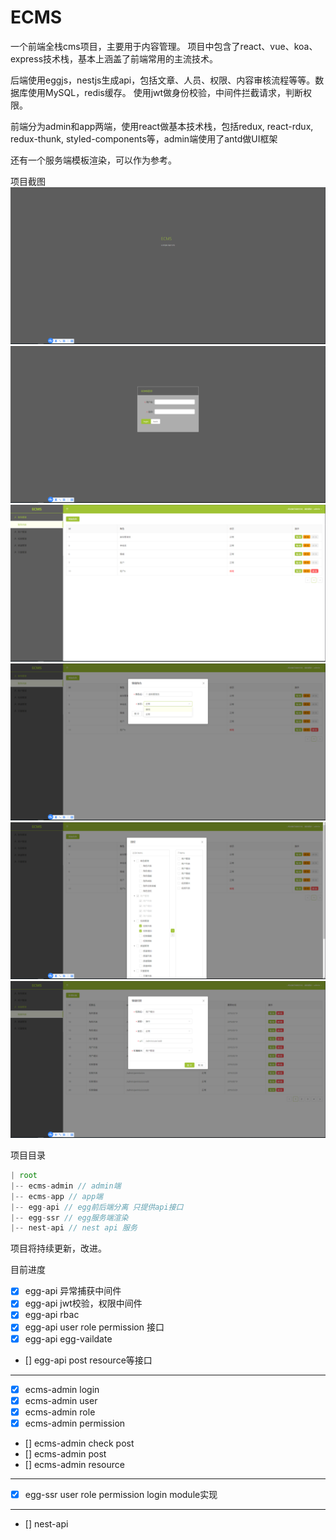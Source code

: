 # ECMS

一个前端全栈cms项目，主要用于内容管理。
项目中包含了react、vue、koa、express技术栈，基本上涵盖了前端常用的主流技术。

后端使用eggjs，nestjs生成api，包括文章、人员、权限、内容审核流程等等。数据库使用MySQL，redis缓存。
使用jwt做身份校验，中间件拦截请求，判断权限。

前端分为admin和app两端，使用react做基本技术栈，包括redux, react-rdux, redux-thunk, styled-components等，admin端使用了antd做UI框架

还有一个服务端模板渲染，可以作为参考。

项目截图
![home](./screenshot/ecms1.png)
![login](./screenshot/ecms2.png)
![role](./screenshot/ecms-role-list.png)
![role](./screenshot/ecms-role-edit.png)
![role](./screenshot/ecms-role-access.png)
![role](./screenshot/ecms-role-permission.png)

项目目录
```js
| root
|-- ecms-admin // admin端
|-- ecms-app // app端
|-- egg-api // egg前后端分离 只提供api接口
|-- egg-ssr // egg服务端渲染
|-- nest-api // nest api 服务
```

项目将持续更新，改进。

目前进度

- [x] egg-api 异常捕获中间件 <br/>
- [x] egg-api jwt校验，权限中间件 <br/>
- [x] egg-api rbac <br/>
- [x] egg-api user role permission 接口 <br/>
- [x] egg-api egg-vaildate <br/>
- [] egg-api post resource等接口 <br/>
---

- [x] ecms-admin login <br/>
- [x] ecms-admin user <br/>
- [x] ecms-admin role <br/>
- [x] ecms-admin permission <br/>
- [] ecms-admin check post <br/>
- [] ecms-admin post <br/>
- [] ecms-admin resource <br/>
----
- [x] egg-ssr user role permission login module实现<br/>
----
- [] nest-api
